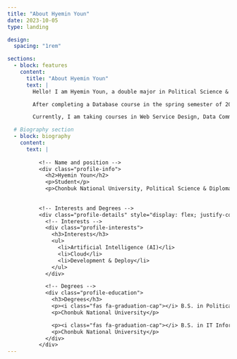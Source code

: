 ```yaml
---
title: "About Hyemin Youn"
date: 2023-10-05
type: landing

design:
  spacing: "1rem"

sections:
  - block: features
    content:
      title: "About Hyemin Youn"
      text: |
        Hello! I am Hyemin Youn, a double major in Political Science & Diplomacy and IT Information Engineering at Chonbuk National University. I am passionate about development and continuously growing through various projects.

        After completing a Database course in the spring semester of 2024, I attended the Big Data Job Bootcamp in July. There, I gained hands-on experience with databases and developed a dream of becoming a DBA. I am committed to studying ERD, MongoDB, RDBMS, and NoSQL.

        Currently, I am taking courses in Web Service Design, Data Communications, C++ Programming, Discrete Mathematics, and Computer Engineering Overview.

  # Biography section
  - block: biography
    content:
      text: |
        
          <!-- Name and position -->
          <div class="profile-info">
            <h2>Hyemin Youn</h2>
            <p>Student</p>
            <p>Chonbuk National University, Political Science & Diplomacy and IT Information Engineering (Double Major)</p>
        
          
          <!-- Interests and Degrees -->
          <div class="profile-details" style="display: flex; justify-content: space-around; margin-top: 20px;">
            <!-- Interests -->
            <div class="profile-interests">
              <h3>Interests</h3>
              <ul>
                <li>Artificial Intelligence (AI)</li>
                <li>Cloud</li>
                <li>Development & Deploy</li>
              </ul>
            </div>

            <!-- Degrees -->
            <div class="profile-education">
              <h3>Degrees</h3>
              <p><i class="fas fa-graduation-cap"></i> B.S. in Political Science & Diplomacy </p>
              <p>Chonbuk National University</p>

              <p><i class="fas fa-graduation-cap"></i> B.S. in IT Information Engineering </p>
              <p>Chonbuk National University</p>
            </div>
          </div>
---        
```


